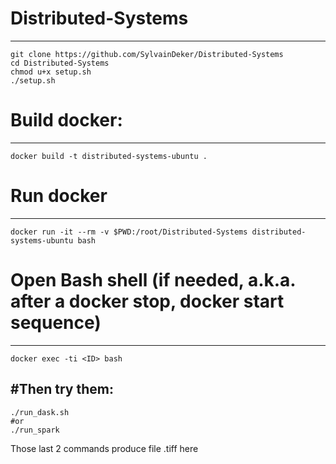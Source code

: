 # Distributed-Systems

-----
```
git clone https://github.com/SylvainDeker/Distributed-Systems
cd Distributed-Systems
chmod u+x setup.sh
./setup.sh
```

# Build docker:
-----
```
docker build -t distributed-systems-ubuntu .
```

# Run docker
-----
```
docker run -it --rm -v $PWD:/root/Distributed-Systems distributed-systems-ubuntu bash
```
# Open Bash shell (if needed, a.k.a. after a docker stop, docker start sequence)
-----
```
docker exec -ti <ID> bash
```
#Then try them:
-----
```
./run_dask.sh
#or
./run_spark
```
Those last 2 commands produce file .tiff here 
